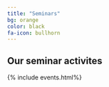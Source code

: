 ```yaml
---
title: "Seminars"
bg: orange
color: black
fa-icon: bullhorn
---
```


## Our seminar activites

{% include events.html%}


